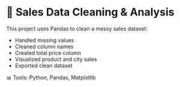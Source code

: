 # 🧼 Sales Data Cleaning & Analysis

This project uses Pandas to clean a messy sales dataset:
- Handled missing values
- Cleaned column names
- Created total price column
- Visualized product and city sales
- Exported clean dataset

📊 Tools: Python, Pandas, Matplotlib
